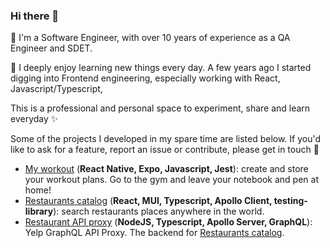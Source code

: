 ### Hi there 👋

🤖 I'm a Software Engineer, with over 10 years of experience as a QA Engineer and SDET.

📖 I deeply enjoy learning new things every day. A few years ago I started digging into Frontend engineering, especially working with React, Javascript/Typescript, 

This is a professional and personal space to experiment, share and learn everyday ✨

Some of the projects I developed in my spare time are listed below. If you'd like to ask for a feature, report an issue or contribute, please get in touch 🙂

- [My workout](https://github.com/falessa/my-workout) (**React Native, Expo, Javascript, Jest**): create and store your workout plans. Go to the gym and leave your notebook and pen at home!
- [Restaurants catalog](https://github.com/falessa/restaurants-catalog) (**React, MUI, Typescript, Apollo Client, testing-library**): search restaurants places anywhere in the world.
- [Restaurant API proxy](https://github.com/falessa/restaurant-api-proxy) (**NodeJS, Typescript, Apollo Server, GraphQL**): Yelp GraphQL API Proxy. The backend for [Restaurants catalog](https://github.com/falessa/restaurants-catalog).
  
<!--
**falessa/falessa** is a ✨ _special_ ✨ repository because its `README.md` (this file) appears on your GitHub profile.

Here are some ideas to get you started:

- 🔭 I’m currently working on ...
- 🌱 I’m currently learning ...
- 👯 I’m looking to collaborate on ...
- 🤔 I’m looking for help with ...
- 💬 Ask me about ...
- 📫 How to reach me: ...
- 😄 Pronouns: ...
- ⚡ Fun fact: ...
-->
